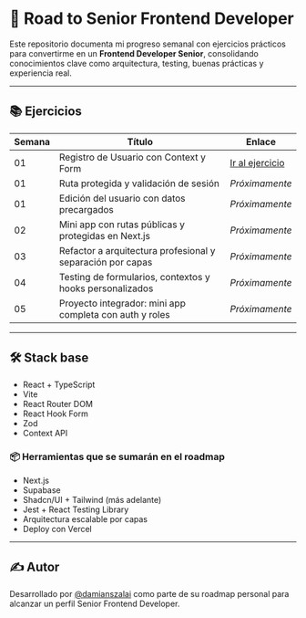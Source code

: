 # 🚀 Road to Senior Frontend Developer

Este repositorio documenta mi progreso semanal con ejercicios prácticos para convertirme en un **Frontend Developer Senior**, consolidando conocimientos clave como arquitectura, testing, buenas prácticas y experiencia real.

---

## 📚 Ejercicios

| Semana | Título                                                   | Enlace                           |
|--------|----------------------------------------------------------|----------------------------------|
| 01     | Registro de Usuario con Context y Form                   | [Ir al ejercicio](./01-register-user-form) |
| 01     | Ruta protegida y validación de sesión                    | _Próximamente_                   |
| 01     | Edición del usuario con datos precargados                | _Próximamente_                   |
| 02     | Mini app con rutas públicas y protegidas en Next.js      | _Próximamente_                   |
| 03     | Refactor a arquitectura profesional y separación por capas | _Próximamente_                |
| 04     | Testing de formularios, contextos y hooks personalizados | _Próximamente_                   |
| 05     | Proyecto integrador: mini app completa con auth y roles | _Próximamente_                   |

---

## 🛠️ Stack base

- React + TypeScript
- Vite
- React Router DOM
- React Hook Form
- Zod
- Context API

### 📦 Herramientas que se sumarán en el roadmap

- Next.js
- Supabase
- Shadcn/UI + Tailwind (más adelante)
- Jest + React Testing Library
- Arquitectura escalable por capas
- Deploy con Vercel

---

## ✍️ Autor

Desarrollado por [@damianszalai](https://github.com/damianszalai) como parte de su roadmap personal para alcanzar un perfil Senior Frontend Developer.

